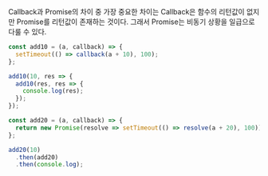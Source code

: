 Callback과 Promise의 차이 중 가장 중요한 차이는 Callback은 함수의 리턴값이 없지만 Promise를 리턴값이 존재하는 것이다. 그래서 Promise는 비동기 상황을 일급으로 다룰 수 있다.
```js
const add10 = (a, callback) => {
  setTimeout(() => callback(a + 10), 100);
};

add10(10, res => {
  add10(res, res => {
    console.log(res);
  });
});

const add20 = (a, callback) => {
  return new Promise(resolve => setTimeout(() => resolve(a + 20), 100));
};

add20(10)
  .then(add20)
  .then(console.log);
```